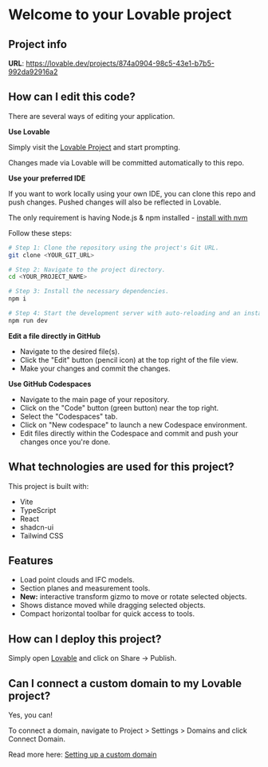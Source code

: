 # Welcome to your Lovable project

## Project info

**URL**: https://lovable.dev/projects/874a0904-98c5-43e1-b7b5-992da92916a2

## How can I edit this code?

There are several ways of editing your application.

**Use Lovable**

Simply visit the [Lovable Project](https://lovable.dev/projects/874a0904-98c5-43e1-b7b5-992da92916a2) and start prompting.

Changes made via Lovable will be committed automatically to this repo.

**Use your preferred IDE**

If you want to work locally using your own IDE, you can clone this repo and push changes. Pushed changes will also be reflected in Lovable.

The only requirement is having Node.js & npm installed - [install with nvm](https://github.com/nvm-sh/nvm#installing-and-updating)

Follow these steps:

```sh
# Step 1: Clone the repository using the project's Git URL.
git clone <YOUR_GIT_URL>

# Step 2: Navigate to the project directory.
cd <YOUR_PROJECT_NAME>

# Step 3: Install the necessary dependencies.
npm i

# Step 4: Start the development server with auto-reloading and an instant preview.
npm run dev
```

**Edit a file directly in GitHub**

- Navigate to the desired file(s).
- Click the "Edit" button (pencil icon) at the top right of the file view.
- Make your changes and commit the changes.

**Use GitHub Codespaces**

- Navigate to the main page of your repository.
- Click on the "Code" button (green button) near the top right.
- Select the "Codespaces" tab.
- Click on "New codespace" to launch a new Codespace environment.
- Edit files directly within the Codespace and commit and push your changes once you're done.

## What technologies are used for this project?

This project is built with:

- Vite
- TypeScript
- React
- shadcn-ui
- Tailwind CSS

## Features

- Load point clouds and IFC models.
- Section planes and measurement tools.
- **New:** interactive transform gizmo to move or rotate selected objects.
- Shows distance moved while dragging selected objects.
- Compact horizontal toolbar for quick access to tools.

## How can I deploy this project?

Simply open [Lovable](https://lovable.dev/projects/874a0904-98c5-43e1-b7b5-992da92916a2) and click on Share -> Publish.

## Can I connect a custom domain to my Lovable project?

Yes, you can!

To connect a domain, navigate to Project > Settings > Domains and click Connect Domain.

Read more here: [Setting up a custom domain](https://docs.lovable.dev/tips-tricks/custom-domain#step-by-step-guide)
